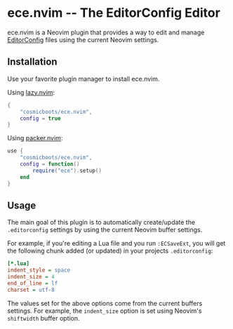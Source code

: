 # ece.nvim -- The EditorConfig Editor

ece.nvim is a Neovim plugin that provides a way to edit and manage
[EditorConfig](https://editorconfig.org/) files using the current Neovim
settings.

## Installation

Use your favorite plugin manager to install ece.nvim.

Using [lazy.nvim](https://github.com/folke/lazy.nvim):

```lua
{
    "cosmicboots/ece.nvim",
    config = true
}
```

Using [packer.nvim](https://github.com/wbthomason/packer.nvim):
```lua
use {
    "cosmicboots/ece.nvim",
    config = function()
        require("ece").setup()
    end
}
```

## Usage

The main goal of this plugin is to automatically create/update the
`.editorconfig` settings by using the current Neovim buffer settings.

For example, if you're editing a Lua file and you run `:ECSaveExt`, you will
get the following chunk added (or updated) in your projects `.editorconfig`:

```ini
[*.lua]
indent_style = space
indent_size = 4
end_of_line = lf
charset = utf-8
```

The values set for the above options come from the current buffers settings.
For example, the `indent_size` option is set using Neovim's `shiftwidth` buffer
option.


